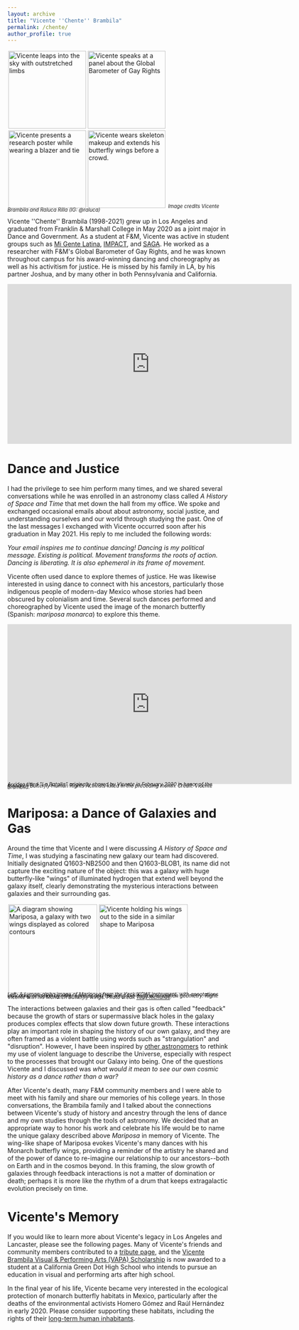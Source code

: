 ```yaml
---
layout: archive
title: "Vicente ''Chente'' Brambila"
permalink: /chente/
author_profile: true
---
```

<!--
<img src="https://crosstrainor.github.io/images/vicente-leaping-250.jpeg">
# Vicente ''Chente'' Brambila
-->

<img style="border:2px solid white" src="https://crosstrainor.github.io/images/vicente-leaping-175sq.jpg" width=175 alt='Vicente leaps into the sky with outstretched limbs'><img style="border:2px solid white" src="https://crosstrainor.github.io/images/vicente-barometer-175sq.jpeg" width=175 alt='Vicente speaks at a panel about the Global Barometer of Gay Rights'><img style="border:2px solid white" src="https://crosstrainor.github.io/images/vicente-poster-175sq.jpeg" width=175 alt="Vicente presents a research poster while wearing a blazer and tie"><img style="border:2px solid white" src="https://crosstrainor.github.io/images/vicente-diadelosmuertos-175sq.jpeg" width=175 alt='Vicente wears skeleton makeup and extends his butterfly wings before a crowd.'> <font style="line-height: 0.3em; font-size: 0.8em; font-style: italic;">Image credits Vicente Brambila and Raluca Rilla (IG: @raluca)</font>


Vicente ''Chente'' Brambila (1998-2021) grew up in Los Angeles and graduated from Franklin & Marshall College in May 2020 as a joint 
major in Dance and Government. As a student at F&M, Vicente was active in student groups such 
as [Mi Gente Latina](https://www.fandm.edu/campus-life/clubs/mi-gente-latina), [IMPACT](https://www.fandm.edu/campus-life/clubs/i-m-p-a-c-t), and [SAGA](https://www.fandm.edu/campus-life/clubs/lgbta). He worked as a researcher with F&M's Global Barometer of 
Gay Rights, and he was known throughout campus for his award-winning dancing and choreography as
well as his activitism for justice. He is missed by his family in LA, by his partner Joshua, and 
by many other in both Pennsylvania and California.

<iframe title="vimeo-player" src="https://player.vimeo.com/video/503656676?h=2187b51823" width="640" height="360" frameborder="0" allowfullscreen></iframe><br>

<!-- &nbsp; -->

# Dance and Justice

I had the privilege to see him perform many times, and we shared several conversations while he was enrolled in an 
astronomy class called *A History of Space and Time* that met down the hall from my office. We spoke and exchanged 
occasional emails about about astronomy, social justice, and understanding ourselves and our world through studying the past. 
One of the last messages I exchanged with Vicente occurred soon after his graduation in May 2021.
His reply to me included the following words:

*Your email inspires me to continue dancing! Dancing is my political message. Existing is political. Movement transforms the roots of action. Dancing is liberating. It is also ephemeral in its frame of movement.*

Vicente often used dance to explore themes of justice. He was likewise interested in 
using dance to connect with his ancestors, particularly those indigenous people of modern-day Mexico whose stories had been
obscured by colonialism and time. Several such dances performed and choreographed by Vicente used the image of the monarch 
butterfly (Spanish: *mariposa monarca*) to explore this theme.

<iframe title="vimeo-player" src="https://player.vimeo.com/video/647135818?h=42940e60d2" width="640" height="360" frameborder="0" allowfullscreen></iframe>
<!-- <sub><i>A video titled "La Batalla" originally shared by Vicente in February 2020 in honor of the Monarch Butterfly Human Rights Activists killed in the preceding month. Credit: Vicente Brambila.</i></sub> -->
<font style="line-height: 0.3em; font-size: 0.8em; font-style: italic;">A video titled "La Batalla" originally shared by Vicente in February 2020 in honor of the Monarch Butterfly Human Rights Activists killed in the preceding month. Credit: Vicente Brambila.</font><br>
<!-- &nbsp; -->

# Mariposa: a Dance of Galaxies and Gas

Around the time that Vicente and I were discussing *A History of Space and Time*, I was studying a fascinating new galaxy our 
team had discovered. 
Initially designated Q1603-NB2500 and then Q1603-BLOB1, its name did not capture the exciting nature of the object: this was a galaxy with 
huge butterfly-like "wings" of illuminated hydrogen that extend well beyond the galaxy itself, clearly demonstrating the mysterious 
interactions between galaxies and their surrounding gas.

<!--<img src="https://crosstrainor.github.io/images/mariposa-annotated-60.png" height="220" alt="A diagram showing Mariposa, a galaxy with two wings displayed as colored contours"><img src="https://crosstrainor.github.io/images/vicente-wings-240.jpeg" height="220" alt='Vicente holding his wings out to the side in a similar shape to Mariposa'>-->

<img src="https://crosstrainor.github.io/images/mariposa-annotated-crop-310.png" height=200px alt="A diagram showing Mariposa, a galaxy with two wings displayed as colored contours" style="border:2px solid white"><img src="https://crosstrainor.github.io/images/vicente-wings-richards-310.jpeg" alt='Vicente holding his wings out to the side in a similar shape to Mariposa' style="border:2px solid white; width:200"><br>
<font style="line-height: 0.3em; font-size: 0.8em; font-style: italic;">Left: A Lyman-alpha image of Mariposa from the Keck/KCWI instrument, with annotations indicating emission by other species and the wing-like outflow/ionization geometry. Right: Vicente with his Monarch Butterfly wings. Photo credit <a href='https://www.tobyrichards.com/'>Toby Richards</a>.</font>

The interactions between galaxies and their gas is often called "feedback" because the growth of stars or supermassive black holes in the galaxy
produces complex effects that slow down future growth. These interactions play an important role in shaping the history of our own galaxy, and
they are often framed as a violent battle using words such as "strangulation" and "disruption". However, I have been inspired by [other astronomers](https://folklife.si.edu/magazine/intergalactic-pachamama-kichwa-cosmology-vs-western-astrophysics) to rethink my use of violent language to describe the Universe, especially with respect to the processes that brought our Galaxy into being. One of the questions Vicente and I discussed was *what would it mean to see our own cosmic history as a dance rather than a war?* 

After Vicente's death, many F&M community members and I were able to meet with his family and share our memories of his college years. In those
conversations, the Brambila family and I talked about the connections between Vicente's study of history and ancestry through the lens of 
dance and my own studies through the tools of astronomy. We decided that an appropriate way to honor his work and celebrate his life would be to name the unique galaxy described above *Mariposa* in memory of Vicente. The wing-like shape of Mariposa evokes Vicente's many dances with his Monarch 
butterfly wings, providing a reminder of the artistry he shared and of the power of dance to re-imagine our relationship to our 
ancestors--both on Earth and in the cosmos beyond. In this framing, the slow growth of galaxies through feedback interactions is not a 
matter of domination or death; perhaps it is more like the rhythm of a drum that keeps extragalactic evolution precisely on time.

# Vicente's Memory

If you would like to learn more about Vicente's legacy in Los Angeles and Lancaster, please see the following pages. Many of Vicente's 
friends and community members contributed to a [tribute page](https://www.kudoboard.com/boards/1Fg8RTXh), and the 
[Vicente Brambila Visual & Performing Arts (VAPA) Scholarship](https://www.amuanimo.org/studentscholarships) is now awarded to a student at 
a California Green Dot High School who intends to pursue an education in visual and performing arts after high school.

In the final year of his life, Vicente became very interested in the ecological protection of monarch butterfly habitats in 
Mexico, particularly after the deaths of the environmental activists Homero Gómez and Raúl Hernández in early 2020. Please consider 
supporting these habitats, including the rights of their 
[long-term human inhabitants](https://www.sciencedirect.com/science/article/abs/pii/S0305750X21000322).


